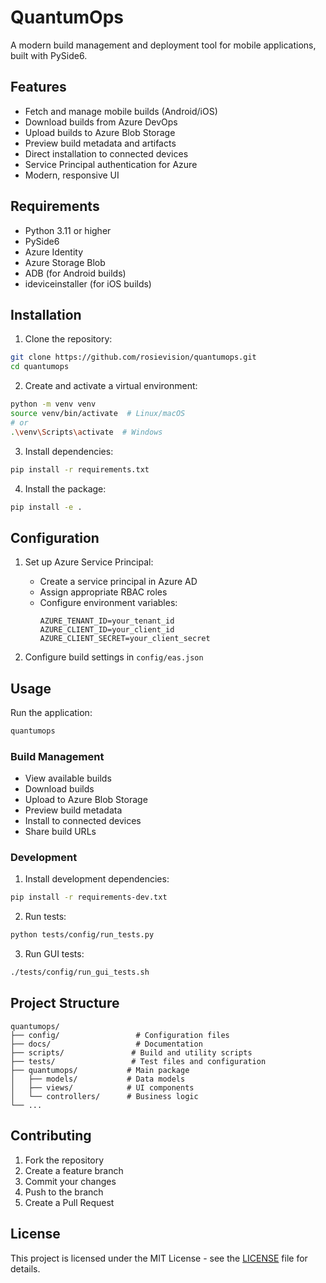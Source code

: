 # QuantumOps

A modern build management and deployment tool for mobile applications, built with PySide6.

## Features

- Fetch and manage mobile builds (Android/iOS)
- Download builds from Azure DevOps
- Upload builds to Azure Blob Storage
- Preview build metadata and artifacts
- Direct installation to connected devices
- Service Principal authentication for Azure
- Modern, responsive UI

## Requirements

- Python 3.11 or higher
- PySide6
- Azure Identity
- Azure Storage Blob
- ADB (for Android builds)
- ideviceinstaller (for iOS builds)

## Installation

1. Clone the repository:
```bash
git clone https://github.com/rosievision/quantumops.git
cd quantumops
```

2. Create and activate a virtual environment:
```bash
python -m venv venv
source venv/bin/activate  # Linux/macOS
# or
.\venv\Scripts\activate  # Windows
```

3. Install dependencies:
```bash
pip install -r requirements.txt
```

4. Install the package:
```bash
pip install -e .
```

## Configuration

1. Set up Azure Service Principal:
   - Create a service principal in Azure AD
   - Assign appropriate RBAC roles
   - Configure environment variables:
     ```
     AZURE_TENANT_ID=your_tenant_id
     AZURE_CLIENT_ID=your_client_id
     AZURE_CLIENT_SECRET=your_client_secret
     ```

2. Configure build settings in `config/eas.json`

## Usage

Run the application:
```bash
quantumops
```

### Build Management

- View available builds
- Download builds
- Upload to Azure Blob Storage
- Preview build metadata
- Install to connected devices
- Share build URLs

### Development

1. Install development dependencies:
```bash
pip install -r requirements-dev.txt
```

2. Run tests:
```bash
python tests/config/run_tests.py
```

3. Run GUI tests:
```bash
./tests/config/run_gui_tests.sh
```

## Project Structure

```
quantumops/
├── config/                 # Configuration files
├── docs/                   # Documentation
├── scripts/               # Build and utility scripts
├── tests/                 # Test files and configuration
├── quantumops/           # Main package
│   ├── models/           # Data models
│   ├── views/            # UI components
│   └── controllers/      # Business logic
└── ...
```

## Contributing

1. Fork the repository
2. Create a feature branch
3. Commit your changes
4. Push to the branch
5. Create a Pull Request

## License

This project is licensed under the MIT License - see the [LICENSE](LICENSE) file for details.